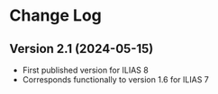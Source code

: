 # Change Log

## Version 2.1 (2024-05-15)
- First published version for ILIAS 8
- Corresponds functionally to version 1.6 for ILIAS 7